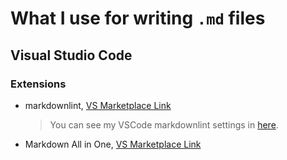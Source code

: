 # What I use for writing `.md` files

## Visual Studio Code

### Extensions

- markdownlint,
  [VS Marketplace Link](https://marketplace.visualstudio.com/items?itemName=DavidAnson.vscode-markdownlint)

  > You can see my VSCode markdownlint settings in [here](/repo-for-learning.code-workspace.dist).
- Markdown All in One,
  [VS Marketplace Link](https://marketplace.visualstudio.com/items?itemName=yzhang.markdown-all-in-one)
